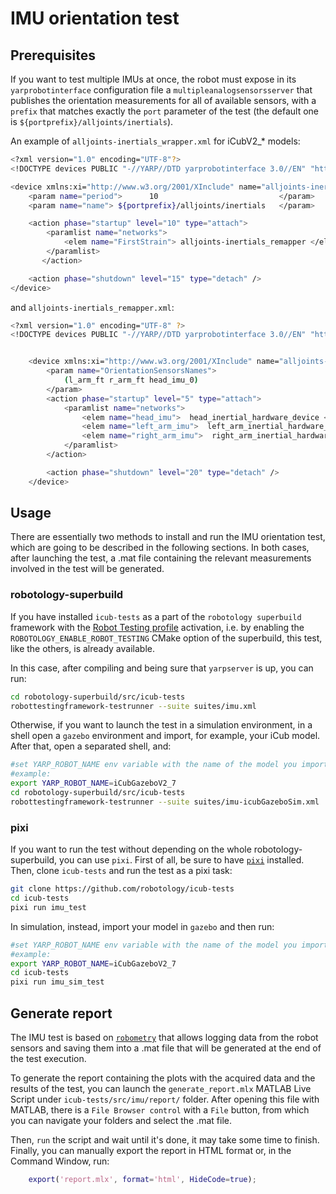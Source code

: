 IMU orientation test
====================

## Prerequisites

If you want to test multiple IMUs at once, the robot must expose in its `yarprobotinterface` configuration file a `multipleanalogsensorsserver` that publishes the orientation measurements for all of available sensors, with a `prefix` that matches exactly the `port` parameter of the test (the default one is `${portprefix}/alljoints/inertials`). 

An example of `alljoints-inertials_wrapper.xml` for iCubV2_* models:

```sh
<?xml version="1.0" encoding="UTF-8"?>
<!DOCTYPE devices PUBLIC "-//YARP//DTD yarprobotinterface 3.0//EN" "http://www.yarp.it/DTD/yarprobotinterfaceV3.0.dtd">

<device xmlns:xi="http://www.w3.org/2001/XInclude" name="alljoints-inertials_wrapper" type="multipleanalogsensorsserver">
    <param name="period">      10                           </param>
    <param name="name"> ${portprefix}/alljoints/inertials   </param>

    <action phase="startup" level="10" type="attach">
        <paramlist name="networks">
            <elem name="FirstStrain"> alljoints-inertials_remapper </elem>
        </paramlist>
       </action>

    <action phase="shutdown" level="15" type="detach" />
</device>
```

and `alljoints-inertials_remapper.xml`:

```sh
<?xml version="1.0" encoding="UTF-8" ?>
<!DOCTYPE devices PUBLIC "-//YARP//DTD yarprobotinterface 3.0//EN" "http://www.yarp.it/DTD/yarprobotinterfaceV3.0.dtd">


    <device xmlns:xi="http://www.w3.org/2001/XInclude" name="alljoints-inertials_remapper" type="multipleanalogsensorsremapper">
        <param name="OrientationSensorsNames">
            (l_arm_ft r_arm_ft head_imu_0)
        </param>
        <action phase="startup" level="5" type="attach">
            <paramlist name="networks">
                <elem name="head_imu">  head_inertial_hardware_device </elem>
                <elem name="left_arm_imu">  left_arm_inertial_hardware_device </elem>
                <elem name="right_arm_imu">  right_arm_inertial_hardware_device </elem>
            </paramlist>
        </action>

        <action phase="shutdown" level="20" type="detach" />
    </device>

```

## Usage

There are essentially two methods to install and run the IMU orientation test, which are going to be described in the following sections. In both cases, after launching the test, a .mat file containing the relevant measurements involved in the test will be generated.

### robotology-superbuild

If you have installed `icub-tests` as a part of the `robotology superbuild` framework with the [Robot Testing profile](https://github.com/robotology/robotology-superbuild/blob/master/doc/cmake-options.md#robot-testing) activation, i.e. by enabling the `ROBOTOLOGY_ENABLE_ROBOT_TESTING` CMake option of the superbuild, this test, like the others, is already available.

In this case, after compiling and being sure that `yarpserver` is up, you can run:

```sh
cd robotology-superbuild/src/icub-tests
robottestingframework-testrunner --suite suites/imu.xml
```

Otherwise, if you want to launch the test in a simulation environment, in a shell open a `gazebo` environment and import, for example, your iCub model. After that, open a separated shell, and:

```sh
#set YARP_ROBOT_NAME env variable with the name of the model you imported in gazebo
#example:
export YARP_ROBOT_NAME=iCubGazeboV2_7
cd robotology-superbuild/src/icub-tests
robottestingframework-testrunner --suite suites/imu-icubGazeboSim.xml
```

### pixi

If you want to run the test without depending on the whole robotology-superbuild, you can use `pixi`. First of all, be sure to have [`pixi`](https://pixi.sh/#installation) installed. Then, clone `icub-tests` and run the test as a pixi task:

```sh
git clone https://github.com/robotology/icub-tests
cd icub-tests
pixi run imu_test
```

In simulation, instead, import your model in `gazebo` and then run:

```sh
#set YARP_ROBOT_NAME env variable with the name of the model you imported in gazebo
#example:
export YARP_ROBOT_NAME=iCubGazeboV2_7
cd icub-tests
pixi run imu_sim_test
```

## Generate report

The IMU test is based on [`robometry`](https://github.com/robotology/robometry) that allows logging data from the robot sensors and saving them into a .mat file that will be generated at the end of the test execution. 

To generate the report containing the plots with the acquired data and the results of the test, you can launch the `generate_report.mlx` MATLAB Live Script under `icub-tests/src/imu/report/` folder. After opening this file with MATLAB, there is a `File Browser control` with a `File` button, from which you can navigate your folders and select the .mat file.

Then, `run` the script and wait until it's done, it may take some time to finish. Finally, you can manually export the report in HTML format or, in the Command Window, run:

```matlab
    export('report.mlx', format='html', HideCode=true);
```